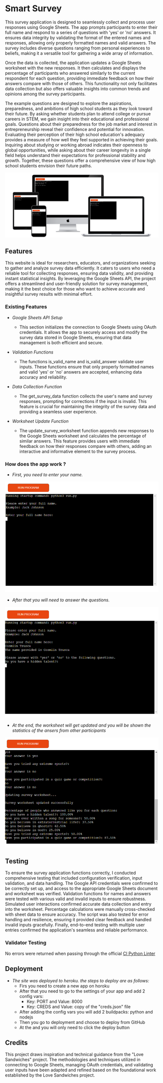 # Smart Survey

This survey application is designed to seamlessly collect and process user responses using Google Sheets. The app prompts participants to enter their full name and respond to a series of questions with 'yes' or 'no' answers. It ensures data integrity by validating the format of the entered names and responses, allowing only properly formatted names and valid answers. The survey includes diverse questions ranging from personal experiences to beliefs, making it a versatile tool for gathering a wide array of information.

Once the data is collected, the application updates a Google Sheets worksheet with the new responses. It then calculates and displays the percentage of participants who answered similarly to the current respondent for each question, providing immediate feedback on how their answers compare with those of others. This functionality not only facilitates data collection but also offers valuable insights into common trends and opinions among the survey participants.

The example questions are designed to explore the aspirations, preparedness, and ambitions of high school students as they look toward their future. By asking whether students plan to attend college or pursue careers in STEM, we gain insight into their educational and professional goals. Questions about their preparedness for the job market and interest in entrepreneurship reveal their confidence and potential for innovation. Evaluating their perception of their high school education's adequacy provides a measure of how well they feel supported in achieving their goals. Inquiring about studying or working abroad indicates their openness to global opportunities, while asking about their career longevity in a single field helps understand their expectations for professional stability and growth. Together, these questions offer a comprehensive view of how high school students envision their future paths.

![Responsive Mockup](images/all-devices-black.png)

## Features

This website is ideal for researchers, educators, and organizations seeking to gather and analyze survey data efficiently. It caters to users who need a reliable tool for collecting responses, ensuring data validity, and providing instant statistical insights. By leveraging the Google Sheets API, the project offers a streamlined and user-friendly solution for survey management, making it the best choice for those who want to achieve accurate and insightful survey results with minimal effort.

### Existing Features

- _Google Sheets API Setup_

    - This section initializes the connection to Google Sheets using OAuth credentials. It allows the app to securely access and modify the survey data stored in Google Sheets, ensuring that data management is both efficient and secure.

- _Validation Functions_

    - The functions is_valid_name and is_valid_answer validate user inputs. These functions ensure that only properly formatted names and valid 'yes' or 'no' answers are accepted, enhancing data accuracy and reliability.

- _Data Collection Function_

    - The get_survey_data function collects the user's name and survey responses, prompting for corrections if the input is invalid. This feature is crucial for maintaining the integrity of the survey data and providing a seamless user experience.

- _Worksheet Update Function_

    - The update_survey_worksheet function appends new responses to the Google Sheets worksheet and calculates the percentage of similar answers. This feature provides users with immediate feedback on how their responses compare with others, adding an interactive and informative element to the survey process.

### How does the app work ?

- _First, you need to enter your name._

![Enter name screenshot](images/enter-your-name-screenshot.png)

- _After that you will need to answer the questions._

![Answer questions screenshot](images/answer-questions-screenshot.png)

- _At the end, the worksheet will get updated and you will be shown the statistics of the ansers from other participants_

![Update worksheet and show statistics screenshot](images/update-worksheet-and-show-statistics-screenshot.png)

## Testing

To ensure the survey application functions correctly, I conducted comprehensive testing that included configuration verification, input validation, and data handling. The Google API credentials were confirmed to be correctly set up, and access to the appropriate Google Sheets document and worksheet was verified. Validation functions for names and answers were tested with various valid and invalid inputs to ensure robustness. Simulated user interactions confirmed accurate data collection and entry into the worksheet. Percentage calculations were manually cross-checked with sheet data to ensure accuracy. The script was also tested for error handling and resilience, ensuring it provided clear feedback and handled invalid inputs gracefully. Finally, end-to-end testing with multiple user entries confirmed the application's seamless and reliable performance.

### Validator Testing

No errors were returned when passing through the official [CI Python Linter](https://pep8ci.herokuapp.com/)

## Deployment

- _The site was deployed to heroku. the steps to deploy are as follows:_
    - Firs you need to create a new app on horoku
    - After that you need to go to the settings of your app and add 2 config vars:
        - Key: PORT and Value: 8000
        - Key: CREDS and Value: copy of the "creds.json" file
    - After adding the config vars you will add 2 buildpacks: python and nodejs
    - Then you go to deployment and choose to deploy from GitHub
    - At the and you will only need to click the deploy button

## Credits

This project draws inspiration and technical guidance from the "Love Sandwiches" project. The methodologies and techniques utilized in connecting to Google Sheets, managing OAuth credentials, and validating user inputs have been adapted and refined based on the foundational work established by the Love Sandwiches project.